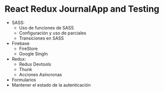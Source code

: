 # React Redux JournalApp and Testing

- SASS:
    - Uso de funciones de SASS
    - Configuración y uso de parciales
    - Transiciones en SASS
- Firebase
    - FireStore
    - Google SingIn
- Redux:
    - Redux Devtools
    - Thunk
    - Acciones Asíncronas
- Formularios
- Mantener el estado de la autenticación